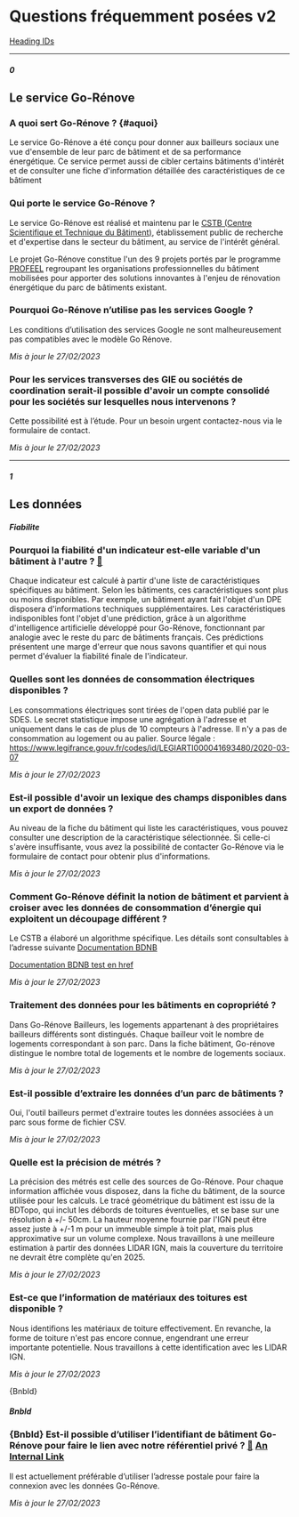 # Questions fréquemment posées v2

[Heading IDs](#heading-ids)

---
##### 0
## Le service Go-Rénove

### A quoi sert Go-Rénove ? {#aquoi}
Le service Go-Rénove a été conçu pour donner aux bailleurs sociaux une vue d'ensemble de leur parc de bâtiment et de sa performance énergétique. Ce service permet aussi de cibler certains bâtiments d'intérêt et de consulter une fiche d'information détaillée des caractéristiques de ce bâtiment

### Qui porte le service Go-Rénove ?
Le service Go-Rénove est réalisé et maintenu par le [CSTB (Centre Scientifique et Technique du Bâtiment)](https://www.cstb.fr/), établissement public de recherche et d'expertise dans le secteur du bâtiment, au service de l'intérêt général.

Le projet Go-Rénove constitue l'un des 9 projets portés par le programme [PROFEEL](https://programmeprofeel.fr/) regroupant les organisations professionnelles du bâtiment mobilisées pour apporter des solutions innovantes à l'enjeu de rénovation énergétique du parc de bâtiments existant.

### Pourquoi Go-Rénove n’utilise pas les services Google ?
Les conditions d’utilisation des services Google ne sont malheureusement pas compatibles avec le modèle Go Rénove.

*Mis à jour le 27/02/2023*

### Pour les services transverses des GIE ou sociétés de coordination serait-il possible d'avoir un compte consolidé pour les sociétés sur lesquelles nous intervenons ?
Cette possibilité est à l’étude. Pour un besoin urgent contactez-nous via le formulaire de contact.

*Mis à jour le 27/02/2023*

---
##### 1
## Les données

##### Fiabilite
### Pourquoi la fiabilité d'un indicateur est-elle variable d'un bâtiment à l'autre ? [🔗](https://bailleur.basenationalebatiment.fr/faq#Fiabilite)
Chaque indicateur est calculé à partir d'une liste de caractéristiques spécifiques au bâtiment. Selon les bâtiments, ces caractéristiques sont plus ou moins disponibles. Par exemple, un bâtiment ayant fait l'objet d'un DPE disposera d'informations techniques supplémentaires. Les caractéristiques indisponibles font l'objet d'une prédiction, grâce à un algorithme d'intelligence artificielle développé pour Go-Rénove, fonctionnant par analogie avec le reste du parc de bâtiments français. Ces prédictions présentent une marge d'erreur que nous savons quantifier et qui nous permet d'évaluer la fiabilité finale de l'indicateur.

### Quelles sont les données de consommation électriques disponibles ?
Les consommations électriques sont tirées de l'open data publié par le SDES. Le secret statistique impose une agrégation à l'adresse et uniquement dans le cas de plus de 10 compteurs à l'adresse.
Il n'y a pas de consommation au logement ou au palier.
Source légale : <https://www.legifrance.gouv.fr/codes/id/LEGIARTI000041693480/2020-03-07>

*Mis à jour le 27/02/2023*

### Est-il possible d'avoir un lexique des champs disponibles dans un export de données ?
Au niveau de la fiche du bâtiment qui liste les caractéristiques, vous pouvez consulter une description de la caractéristique sélectionnée. Si celle-ci s'avère insuffisante, vous avez la possibilité de contacter Go-Rénove via le formulaire de contact pour obtenir plus d'informations.

*Mis à jour le 27/02/2023*

### Comment Go-Rénove définit la notion de bâtiment et parvient à croiser avec les données de consommation d’énergie qui exploitent un découpage différent ?
Le CSTB a élaboré un algorithme spécifique. Les détails sont consultables à l’adresse suivante [Documentation BDNB](https://gitlab.com/BDNB/base_nationale_batiment/-/wikis/M%C3%A9thodologie/methodo_v07_publique#vii32-croiser-des-donn%C3%A9es-quantitatives)

<a href="https://www.example.com/my great page" target="_blank" rel="noopener">Documentation BDNB test en href</a>

*Mis à jour le 27/02/2023*

### Traitement des données pour les bâtiments en copropriété ?
Dans Go-Rénove Bailleurs, les logements appartenant à des propriétaires bailleurs différents sont distingués. Chaque bailleur voit le nombre de logements correspondant à son parc. Dans la fiche bâtiment, Go-rénove distingue le nombre total de logements et le nombre de logements sociaux.

*Mis à jour le 27/02/2023*

### Est-il possible d’extraire les données d’un parc de bâtiments ?
Oui, l'outil bailleurs permet d'extraire toutes les données associées à un parc sous forme de fichier CSV.

*Mis à jour le 27/02/2023*

### Quelle est la précision de métrés ?
La précision des métrés est celle des sources de Go-Rénove. Pour chaque information affichée vous disposez, dans la fiche du bâtiment, de la source utilisée pour les calculs. Le tracé géométrique du bâtiment est issu de la BDTopo, qui inclut les débords de toitures éventuelles, et se base sur une résolution à +/- 50cm. La hauteur moyenne fournie par l'IGN peut être assez juste à +/-1 m pour un immeuble simple à toit plat, mais plus approximative sur un volume complexe. Nous travaillons à une meilleure estimation à partir des données LIDAR IGN, mais la couverture du territoire ne devrait être complète qu'en 2025.

*Mis à jour le 27/02/2023*

### Est-ce que l’information de matériaux des toitures est disponible ?
Nous identifions les matériaux de toiture effectivement. En revanche, la forme de toiture n'est pas encore connue, engendrant une erreur importante potentielle. Nous travaillons à cette identification avec les LIDAR IGN.

*Mis à jour le 27/02/2023*

\{BnbId\}
##### BnbId
### {BnbId} Est-il possible d’utiliser l’identifiant de bâtiment Go-Rénove pour faire le lien avec notre référentiel privé ? [🔗](https://bailleur.basenationalebatiment.fr/faq#BnbId) [An Internal Link](/faq#BnbId)
Il est actuellement préférable d’utiliser l’adresse postale pour faire la connexion avec les données Go-Rénove.

*Mis à jour le 27/02/2023*
